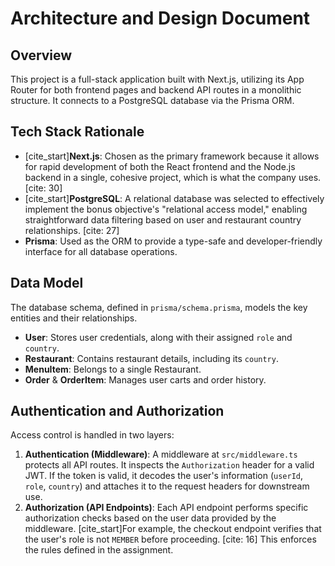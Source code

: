 # Architecture and Design Document

## Overview

This project is a full-stack application built with Next.js, utilizing its App Router for both frontend pages and backend API routes in a monolithic structure. It connects to a PostgreSQL database via the Prisma ORM.

## Tech Stack Rationale

-   [cite_start]**Next.js**: Chosen as the primary framework because it allows for rapid development of both the React frontend and the Node.js backend in a single, cohesive project, which is what the company uses. [cite: 30]
-   [cite_start]**PostgreSQL**: A relational database was selected to effectively implement the bonus objective's "relational access model," enabling straightforward data filtering based on user and restaurant country relationships. [cite: 27]
-   **Prisma**: Used as the ORM to provide a type-safe and developer-friendly interface for all database operations.

## Data Model

The database schema, defined in `prisma/schema.prisma`, models the key entities and their relationships.

-   **User**: Stores user credentials, along with their assigned `role` and `country`.
-   **Restaurant**: Contains restaurant details, including its `country`.
-   **MenuItem**: Belongs to a single Restaurant.
-   **Order** & **OrderItem**: Manages user carts and order history.

## Authentication and Authorization

Access control is handled in two layers:

1.  **Authentication (Middleware)**: A middleware at `src/middleware.ts` protects all API routes. It inspects the `Authorization` header for a valid JWT. If the token is valid, it decodes the user's information (`userId`, `role`, `country`) and attaches it to the request headers for downstream use.
2.  **Authorization (API Endpoints)**: Each API endpoint performs specific authorization checks based on the user data provided by the middleware. [cite_start]For example, the checkout endpoint verifies that the user's role is not `MEMBER` before proceeding. [cite: 16] This enforces the rules defined in the assignment.